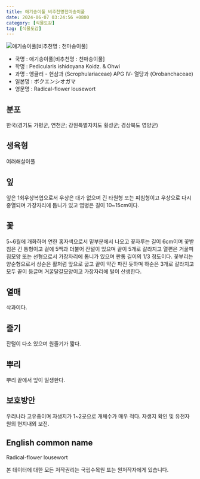 ```yaml
---
title: 애기송이풀_비추천명천마송이풀
date: 2024-06-07 03:24:56 +0800
category: [식물도감]
tag: [식물도감]
---
```




![애기송이풀[비추천명 : 천마송이풀]](/fileUpload/plants/basic/Scrophulariaceae/Pedicularis/9599/1_th2.JPG)
- 국명 : 애기송이풀[비추천명 : 천마송이풀]
- 학명 : Pedicularis ishidoyana Koidz. & Ohwi
- 과명 : 앵글러 - 현삼과 (Scrophulariaceae) APG Ⅳ- 열당과 (Orobanchaceae)
- 일본명 : ボクエンシオガマ
- 영문명 : Radical-flower lousewort


## 분포
한국(경기도 가평군, 연천군; 강원특별자치도 횡성군; 경상북도 영양군) 
## 생육형
여러해살이풀
## 잎
잎은 1회우상복엽으로서 우상은 대가 없으며 긴 타원형 또는 피침형이고 우상으로 다시 중열되며 가장자리에 톱니가 있고 엽병은 길이 10~15cm이다.
## 꽃
5~6월에 개화하며 연한 홍자색으로서 밑부분에서 나오고 꽃자루는 길이 6cm이며 꽃받침은 긴 통형이고 겉에 5맥과 더불어 잔털이 있으며 끝이 5개로 갈라지고 열편은 거꿀피침모양 또는 선형으로서 가장자리에 톱니가 있으며 판통 길이의 1/3 정도이다. 꽃부리는 양순형으로서 상순은 활처럼 앞으로 굽고 끝이 약간 파진 듯하며 하순은 3개로 갈라지고 모두 끝이 둥글며 거꿀달걀모양이고 가장자리에 털이 산생한다.
## 열매
삭과이다.
## 줄기
잔털이 다소 있으며 원줄기가 짧다.
## 뿌리
뿌리 끝에서 잎이 밀생한다.
## 보호방안
우리나라 고유종이며 자생지가 1~2곳으로 개체수가 매우 적다. 자생지 확인 및 유전자원의 현지내외 보전.
## English common name
Radical-flower lousewort






본 데이터에 대한 모든 저작권리는 국립수목원 또는 원저작자에게 있습니다.
